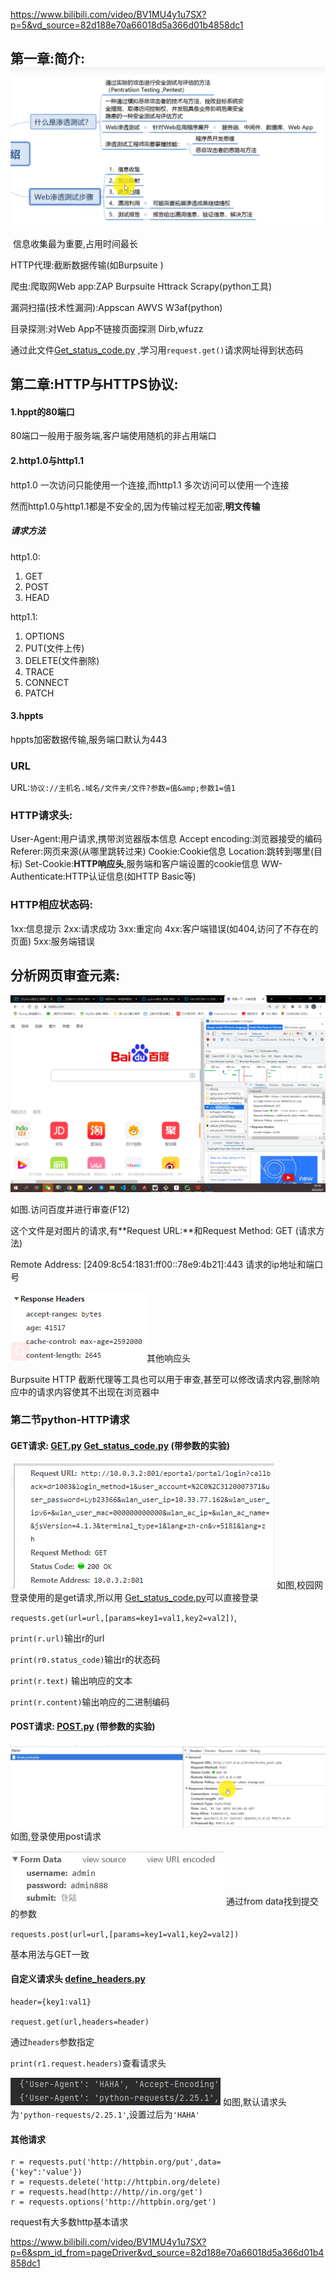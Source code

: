 https://www.bilibili.com/video/BV1MU4y1u7SX?p=5&vd_source=82d188e70a66018d5a366d01b4858dc1

## 第一章:简介:![image-20220905211031735](README.assets/image-20220905211031735.png)

​	信息收集最为重要,占用时间最长







HTTP代理:截断数据传输(如Burpsuite )

爬虫:爬取网Web app:ZAP Burpsuite Httrack  Scrapy(python工具)

漏洞扫描(技术性漏洞):Appscan AWVS  W3af(python)

目录探测:对Web App不链接页面探测   Dirb,wfuzz



通过此文件[Get_status_code.py](Get_status_code.py) ,学习用`request.get()`请求网址得到状态码





## 第二章:HTTP与HTTPS协议:

#### 1.hppt的80端口

80端口一般用于服务端,客户端使用随机的非占用端口



#### 2.http1.0与http1.1

http1.0 一次访问只能使用一个连接,而http1.1 多次访问可以使用一个连接

然而http1.0与http1.1都是不安全的,因为传输过程无加密,**明文传输**



##### 请求方法

http1.0:

1. GET
2. POST
3. HEAD

http1.1:

1. OPTIONS
2. PUT(文件上传)
3. DELETE(文件删除)
4. TRACE
5. CONNECT
6. PATCH



#### 3.hppts

hppts加密数据传输,服务端口默认为443



### URL

URL:`协议://主机名.域名/文件夹/文件?参数=值&amp;参数1=值1`



### HTTP请求头:

User-Agent:用户请求,携带浏览器版本信息
Accept encoding:浏览器接受的编码
Referer:网页来源(从哪里跳转过来)
Cookie:Cookie信息
Location:跳转到哪里(目标)
Set-Cookie:**HTTP响应头**,服务端和客户端设置的cookie信息
WW-Authenticate:HTTP认证信息(如HTTP Basic等)



### HTTP相应状态码:

1xx:信息提示
2xx:请求成功
3xx:重定向
4xx:客户端错误(如404,访问了不存在的页面)
5xx:服务端错误



## 分析网页审查元素:

![image-20220905231639169](README.assets/image-20220905231639169.png)

如图.访问百度并进行审查(F12)

这个文件是对图片的请求,有**Request URL:**和Request Method: GET  (请求方法)

Remote Address: [2409:8c54:1831:ff00::78e9:4b21]:443  请求的ip地址和端口号



![image-20220905231946572](README.assets/image-20220905231946572.png)其他响应头



Burpsuite HTTP 截断代理等工具也可以用于审查,甚至可以修改请求内容,删除响应中的请求内容使其不出现在浏览器中



### 第二节python-HTTP请求

#### GET请求: [GET.py](GET.py)  [Get_status_code.py](Get_status_code.py) (带参数的实验)

![image-20220906232644864](README.assets/image-20220906232644864.png)
如图,校园网登录使用的是get请求,所以用 [Get_status_code.py](Get_status_code.py)可以直接登录

`requests.get(url=url,[params=key1=val1,key2=val2])`,

`print(r.url)`输出r的url

`print(r0.status_code)`输出r的状态码 

`print(r.text)`  输出响应的文本

`print(r.content)`输出响应的二进制编码



#### POST请求:  [POST.py](PYTHON文件\POST.py) (带参数的实验)

![image-20220906232948520](README.assets/image-20220906232948520.png)
如图,登录使用post请求

![image-20220906233044262](README.assets/image-20220906233044262.png)
通过from data找到提交的参数

`requests.post(url=url,[params=key1=val1,key2=val2])`

基本用法与GET一致





#### 自定义请求头 [define_headers.py](PYTHON文件\define_headers.py) 

```
header={key1:val1}

request.get(url,headers=header)
```

通过`headers`参数指定

`print(r1.request.headers)`查看请求头

![image-20220906234442696](README.assets/image-20220906234442696-16624790840361.png)
如图,默认请求头为`'python-requests/2.25.1'`,设置过后为`'HAHA'`



#### 其他请求

```
r = requests.put('http://httpbin.org/put',data=
{'key":'value'})
r = requests.delete('http://httpbin.org/delete)
r = requests.head(http://http//in.org/get')
r = requests.options('http://httpbin.org/get')
```

request有大多数http基本请求



https://www.bilibili.com/video/BV1MU4y1u7SX?p=6&spm_id_from=pageDriver&vd_source=82d188e70a66018d5a366d01b4858dc1